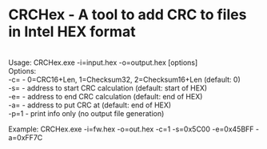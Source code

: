 # CRCHex - A tool to add CRC to files in Intel HEX format
<br>
Usage: CRCHex.exe -i=input.hex -o=output.hex [options]<br>
	Options:<br>
	-c=<CRC_type>      - 0=CRC16+Len, 1=Checksum32, 2=Checksum16+Len (default: 0)<br>
	-s=<start_address> - address to start CRC calculation (default: start of HEX)<br>
	-e=<end_address>   - address to end CRC calculation (default: end of HEX)<br>
	-a=<CRC_address>   - address to put CRC at (default: end of HEX)<br>
	-p=1               - print info only (no output file generation)<br>

Example: CRCHex.exe -i=fw.hex -o=out.hex -c=1 -s=0x5C00 -e=0x45BFF -a=0xFF7C<br>

